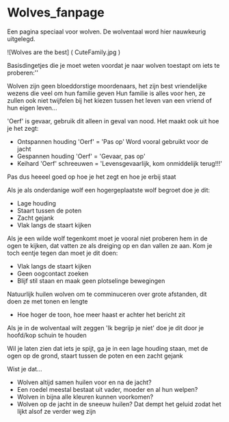 # Wolves_fanpage

Een pagina speciaal voor wolven.
De wolventaal word hier nauwkeurig uitgelegd.

![Wolves are the best] (  CuteFamily.jpg )

Basisdingetjes die je moet weten voordat je naar wolven toestapt om iets te proberen:''

Wolven zijn geen bloeddorstige moordenaars, het zijn best vriendelijke wezens die veel om hun familie geven
Hun familie is alles voor hen, ze zullen ook niet twijfelen bij het kiezen tussen het leven van een vriend of hun eigen leven...

'Oerf' is gevaar, gebruik dit alleen in geval van nood. Het maakt ook uit hoe je het zegt:
- Ontspannen houding 'Oerf' = 'Pas op' Word vooral gebruikt voor de jacht
- Gespannen houding 'Oerf' = 'Gevaar, pas op' 
- Keihard 'Oerf' schreeuwen = 'Levensgevaarlijk, kom onmiddelijk terug!!!'

Pas dus heeeel goed op hoe je het zegt en hoe je erbij staat


Als je als onderdanige wolf een hogergeplaatste wolf begroet doe je dit:
- Lage houding
- Staart tussen de poten
- Zacht gejank
- Vlak langs de staart kijken

Als je een wilde wolf tegenkomt moet je vooral niet proberen hem in de ogen te kijken, dat vatten ze als dreiging op en dan vallen ze aan. Kom je toch eentje tegen dan moet je dit doen:
- Vlak langs de staart kijken
- Geen oogcontact zoeken
- Blijf stil staan en maak geen plotselinge bewegingen

Natuurlijk huilen wolven om te comminuceren over grote afstanden, dit doen ze met tonen en lengte
- Hoe hoger de toon, hoe meer haast er achter het bericht zit

Als je in de wolventaal wilt zeggen 'Ik begrijp je niet' doe je dit door je hoofd/kop schuin te houden

Wil je laten zien dat iets je spijt, ga je in een lage houding staan, met de ogen op de grond, staart tussen de poten en een zacht gejank

Wist je dat...
- Wolven altijd samen huilen voor en na de jacht?
- Een roedel meestal bestaat uit vader, moeder en al hun welpen?
- Wolven in bijna alle kleuren kunnen voorkomen?
- Wolven op de jacht in de sneeuw huilen? Dat dempt het geluid zodat het lijkt alsof ze verder weg zijn

